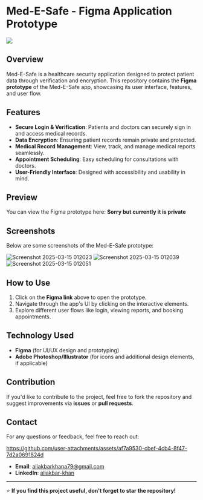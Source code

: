 # Med-E-Safe - Figma Application Prototype

<img src ="https://images-wixmp-ed30a86b8c4ca887773594c2.wixmp.com/f/12cbe8a4-f55c-4b40-85bb-d8e1405e7b84/dga69c1-435d2c41-7c0b-4080-8657-6ab7aadd6761.gif?token=eyJ0eXAiOiJKV1QiLCJhbGciOiJIUzI1NiJ9.eyJzdWIiOiJ1cm46YXBwOjdlMGQxODg5ODIyNjQzNzNhNWYwZDQxNWVhMGQyNmUwIiwiaXNzIjoidXJuOmFwcDo3ZTBkMTg4OTgyMjY0MzczYTVmMGQ0MTVlYTBkMjZlMCIsIm9iaiI6W1t7InBhdGgiOiJcL2ZcLzEyY2JlOGE0LWY1NWMtNGI0MC04NWJiLWQ4ZTE0MDVlN2I4NFwvZGdhNjljMS00MzVkMmM0MS03YzBiLTQwODAtODY1Ny02YWI3YWFkZDY3NjEuZ2lmIn1dXSwiYXVkIjpbInVybjpzZXJ2aWNlOmZpbGUuZG93bmxvYWQiXX0.YqHG-_9q7YWanB4ftKfKHt1r_Nn0Sbc0yhnvXqFjvEg" />

## Overview
Med-E-Safe is a healthcare security application designed to protect patient data through verification and encryption. This repository contains the **Figma prototype** of the Med-E-Safe app, showcasing its user interface, features, and user flow.

## Features
- **Secure Login & Verification**: Patients and doctors can securely sign in and access medical records.
- **Data Encryption**: Ensuring patient records remain private and protected.
- **Medical Record Management**: View, track, and manage medical reports seamlessly.
- **Appointment Scheduling**: Easy scheduling for consultations with doctors.
- **User-Friendly Interface**: Designed with accessibility and usability in mind.

## Preview
You can view the Figma prototype here: **Sorry but currently it is private**

## Screenshots
Below are some screenshots of the Med-E-Safe prototype:

![Screenshot 2025-03-15 012023](https://github.com/user-attachments/assets/d8c215eb-7d0e-4208-90b4-1a8e7495f2a5)
![Screenshot 2025-03-15 012039](https://github.com/user-attachments/assets/845e1bf9-a8e8-41ce-8f45-97b8d04a7326)
![Screenshot 2025-03-15 012051](https://github.com/user-attachments/assets/350404cb-29e5-4534-bb5c-80ff4c46ee54)


## How to Use
1. Click on the **Figma link** above to open the prototype.
2. Navigate through the app's UI by clicking on the interactive elements.
3. Explore different user flows like login, viewing reports, and booking appointments.

## Technology Used
- **Figma** (for UI/UX design and prototyping)
- **Adobe Photoshop/Illustrator** (for icons and additional design elements, if applicable)

## Contribution
If you'd like to contribute to the project, feel free to fork the repository and suggest improvements via **issues** or **pull requests**.

## Contact
For any questions or feedback, feel free to reach out:

https://github.com/user-attachments/assets/af7a9530-cbef-4cb4-8f47-7d2a0691824d


- **Email**: aliakbarkhana79@gmail.com
- **LinkedIn**: [aliakbar-khan](https://www.linkedin.com/in/aliakbar-khan)

---

⭐ **If you find this project useful, don't forget to star the repository!**
